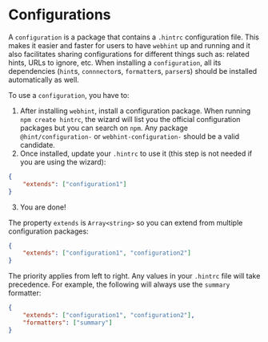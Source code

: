 # Configurations

A `configuration` is a package that contains a `.hintrc`
configuration file. This makes it easier and faster for users
to have `webhint` up and running and it also facilitates sharing
configurations for different things such as: related hints, URLs
to ignore, etc. When installing a `configuration`, all its
dependencies (`hint`s, `connnector`s, `formatter`s, `parser`s)
should be installed automatically as well.

To use a `configuration`, you have to:

1. After installing `webhint`, install a configuration package. When
   running `npm create hintrc`, the wizard will list you the official
   configuration packages but you can search on `npm`. Any package
   `@hint/configuration-` or `webhint-configuration-` should be a valid
   candidate.
2. Once installed, update your `.hintrc` to use it (this step is not
   needed if you are using the wizard):

```json
{
    "extends": ["configuration1"]
}
```

3. You are done!

The property `extends` is `Array<string>` so you can extend from
multiple configuration packages:

```json
{
    "extends": ["configuration1", "configuration2"]
}
```

The priority applies from left to right. Any values in your `.hintrc`
file will take precedence. For example, the following will always use
the `summary` formatter:

```json
{
    "extends": ["configuration1", "configuration2"],
    "formatters": ["summary"]
}
```
